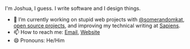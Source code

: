 I'm Joshua, I guess. I write software and I design things.

- 🔭 I’m currently working on stupid web projects with [@somerandomkat](https://github.com/somerandomkat), [open source projects](https://github.com/joshuathompsonlindley?tab=repositories), and improving my technical writing at [Sapiens](https://www.sapiens.com).
- 📫 How to reach me: [Email](joshua@overflow.digital), [Website](https://joshuathompson.co.uk)
- 😄 Pronouns: He/Him

